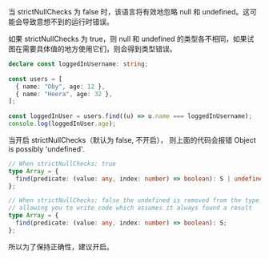
当 strictNullChecks 为 false 时，该语言将有效地忽略 null 和 undefined。这可能会导致意想不到的运行时错误。

如果 strictNullChecks 为 true，则 null 和 undefined 的类型各不相同，如果试图在需要具体值的地方使用它们，则会得到类型错误。

```ts
declare const loggedInUsername: string;
 
const users = [
  { name: "Oby", age: 12 },
  { name: "Heera", age: 32 },
];
 
const loggedInUser = users.find((u) => u.name === loggedInUsername);
console.log(loggedInUser.age);
```

当开启 strictNullChecks（默认为 false, 不开启）， 则上面的代码会报错 Object is possibly 'undefined'.

```ts
// When strictNullChecks: true
type Array = {
  find(predicate: (value: any, index: number) => boolean): S | undefined;
};
```

```ts
// When strictNullChecks: false the undefined is removed from the type system,
// allowing you to write code which assumes it always found a result
type Array = {
  find(predicate: (value: any, index: number) => boolean): S;
};
```

所以为了保持正确性，建议开启。

